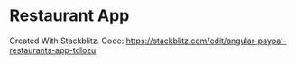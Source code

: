 # Restaurant App
 Created With Stackblitz. Code: https://stackblitz.com/edit/angular-paypal-restaurants-app-tdlozu
